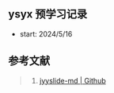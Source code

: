 ## ysyx 预学习记录


- start: 2024/5/16



## 参考文献


> 1. [jyyslide-md | Github](https://github.com/zweix123/jyyslide-md)